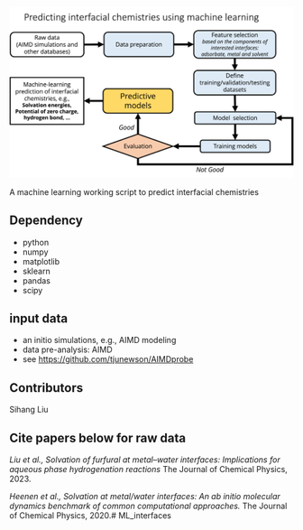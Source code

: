 ![](./Scheme.png)

A machine learning working script to predict interfacial chemistries

## Dependency
- python
- numpy
- matplotlib
- sklearn
- pandas
- scipy

## input data
- an initio simulations, e.g., AIMD modeling
- data pre-analysis: AIMD
- see https://github.com/tjunewson/AIMDprobe

## Contributors
Sihang Liu

## Cite papers below for raw data
*Liu et al., Solvation of furfural at metal–water interfaces: Implications for aqueous phase hydrogenation reactions*
The Journal of Chemical Physics, 2023.

*Heenen et al., Solvation at metal/water interfaces: An ab initio molecular dynamics benchmark of common computational approaches.* 
The Journal of Chemical Physics, 2020.# ML_interfaces
